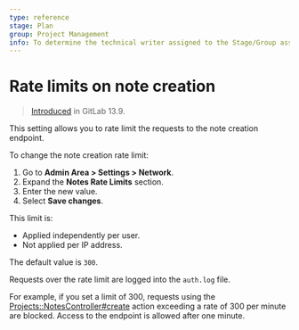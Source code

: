 ```yaml
---
type: reference
stage: Plan
group: Project Management
info: To determine the technical writer assigned to the Stage/Group associated with this page, see https://about.gitlab.com/handbook/engineering/ux/technical-writing/#assignments
---
```


# Rate limits on note creation

> [Introduced](https://gitlab.com/gitlab-org/gitlab/-/merge_requests/53637) in GitLab 13.9.

This setting allows you to rate limit the requests to the note creation endpoint.

To change the note creation rate limit:

1. Go to **Admin Area > Settings > Network**.
1. Expand the **Notes Rate Limits** section.
1. Enter the new value.
1. Select **Save changes**.

This limit is:

- Applied independently per user.
- Not applied per IP address.

The default value is `300`.

Requests over the rate limit are logged into the `auth.log` file.

For example, if you set a limit of 300, requests using the
[Projects::NotesController#create](https://gitlab.com/gitlab-org/gitlab/blob/master/app/controllers/projects/notes_controller.rb)
action exceeding a rate of 300 per minute are blocked. Access to the endpoint is allowed after one minute.
